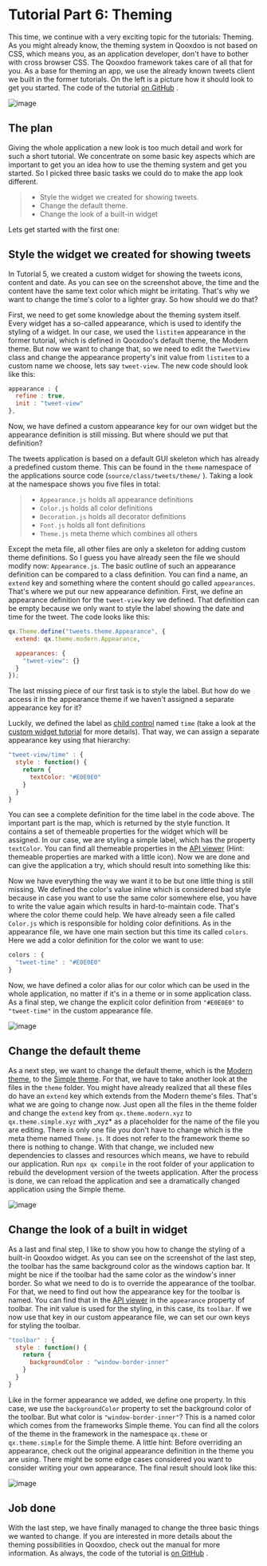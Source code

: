 # Tutorial Part 6: Theming

This time, we continue with a very exciting topic for the tutorials: Theming. As
you might already know, the theming system in Qooxdoo is not based on CSS, which
means you, as an application developer, don't have to bother with cross browser
CSS. The Qooxdoo framework takes care of all that for you. As a base for theming
an app, we use the already known tweets client we built in the former tutorials.
On the left is a picture how it should look to get you started. The code of
the tutorial
[on GitHub](https://github.com/qooxdoo/qxl.tweet-tutorial/tree/master/tweets/step4.2.1)
.

![image](step42.png)

## The plan

Giving the whole application a new look is too much detail and work for such a
short tutorial. We concentrate on some basic key aspects which are important to
get you an idea how to use the theming system and get you started. So I picked
three basic tasks we could do to make the app look different.

> - Style the widget we created for showing tweets.
> - Change the default theme.
> - Change the look of a built-in widget

Lets get started with the first one:

## Style the widget we created for showing tweets

In Tutorial 5, we created a custom widget for showing the tweets icons, content
and date. As you can see on the screenshot above, the time and the content have
the same text color which might be irritating. That's why we want to change the
time's color to a lighter gray. So how should we do that?

First, we need to get some knowledge about the theming system itself. Every
widget has a so-called appearance, which is used to identify the styling of a
widget. In our case, we used the `listitem` appearance in the former tutorial,
which is defined in Qooxdoo's default theme, the Modern theme. But now we want
to change that, so we need to edit the `TweetView` class and change the
appearance property's init value from `listitem` to a custom name we choose,
lets say `tweet-view`. The new code should look like this:

```javascript
appearance : {
  refine : true,
  init : "tweet-view"
},
```

Now, we have defined a custom appearance key for our own widget but the
appearance definition is still missing. But where should we put that definition?

The tweets application is based on a default GUI skeleton which has already a
predefined custom theme. This can be found in the `theme` namespace of the
applications source code (`source/class/tweets/theme/` ). Taking a look at the
namespace shows you five files in total:

> - `Appearance.js` holds all appearance definitions
> - `Color.js` holds all color definitions
> - `Decoration.js` holds all decorator definitions
> - `Font.js` holds all font definitions
> - `Theme.js` meta theme which combines all others

Except the meta file, all other files are only a skeleton for adding custom
theme definitions. So I guess you have already seen the file we should modify
now: `Appearance.js`. The basic outline of such an appearance definition can be
compared to a class definition. You can find a name, an `extend` key and something
where the content should go called `appearances`. That's where we put our new
appearance definition. First, we define an appearance definition for the
`tweet-view` key we defined. That definition can be empty because we only want
to style the label showing the date and time for the tweet. The code looks like
this:

```javascript
qx.Theme.define("tweets.theme.Appearance", {
  extend: qx.theme.modern.Appearance,

  appearances: {
    "tweet-view": {}
  }
});
```

The last missing piece of our first task is to style the label. But how do we
access it in the appearance theme if we haven't assigned a separate appearance
key for it?

Luckily, we defined the label as [child control](../../desktop/gui/customwidgets.md#child-controls) named `time`
(take a look at the [custom widget tutorial](tutorial-part-5.md) for more
details). That way, we can assign a separate appearance key using that
hierarchy:

```javascript
"tweet-view/time" : {
  style : function() {
    return {
      textColor: "#E0E0E0"
    }
  }
}
```

You can see a complete definition for the time label in the code above. The
important part is the map, which is returned by the style function. It contains
a set of themeable properties for the widget which will be assigned. In our
case, we are styling a simple label, which has the property `textColor`. You can
find all themeable properties in the
[API viewer](apps://apiviewer/#qx.ui.core.Widget~textColor) (Hint: themeable
properties are marked with a little icon). Now we are done and can give the
application a try, which should result into something like this:

Now we have everything the way we want it to be but one little thing is still
missing. We defined the color's value inline which is considered bad style
because in case you want to use the same color somewhere else, you have to write
the value again which results in hard-to-maintain code. That's where the color
theme could help. We have already seen a file called `Color.js` which is
responsible for holding color definitions. As in the appearance file, we have
one main section but this time its called `colors`. Here we add a color
definition for the color we want to use:

```javascript
colors : {
  "tweet-time" : "#E0E0E0"
}
```

Now, we have defined a color alias for our color which can be used in the whole
application, no matter if it's in a theme or in some application class. As a
final step, we change the explicit color definition from `"#E0E0E0"` to
`"tweet-time"` in the custom appearance file.

![image](tutorial_4_2_1-2.png)

## Change the default theme

As a next step, we want to change the default theme, which is the [Modern theme](../../desktop/gui/theming.md),
to the [Simple theme](../../desktop/gui/theming.md). For that, we
have to take another look at the files in the `theme` folder. You might have
already realized that all these files do have an `extend` key which extends from
the Modern theme's files. That's what we are going to change now. Just open all
the files in the theme folder and change the `extend` key from
`qx.theme.modern.xyz` to `qx.theme.simple.xyz` with \_xyz* as a placeholder for
the name of the file you are editing. There is only one file you don't have to
change which is the meta theme named `Theme.js`. It does not refer to the
framework theme so there is nothing to change. With that change, we included new
dependencies to classes and resources which means, we have to rebuild our
application. Run `npx qx compile` in the root folder of your application to
rebuild the development version of the tweets application. After the process is
done, we can reload the application and see a dramatically changed application
using the Simple theme.

![image](tutorial_4_2_1-3.png)

## Change the look of a built in widget

As a last and final step, I like to show you how to change the styling of a
built-in Qooxdoo widget. As you can see on the screenshot of the last step, the
toolbar has the same background color as the windows caption bar. It might be
nice if the toolbar had the same color as the window's inner border. So what we
need to do is to override the appearance of the toolbar. For that, we need to
find out how the appearance key for the toolbar is named. You can find that in
the [API viewer](apps://apiviewer/#qx.ui.toolbar.ToolBar~appearance) in the
`appearance` property of toolbar. The init value is used for the styling, in
this case, its `toolbar`. If we now use that key in our custom appearance file,
we can set our own keys for styling the toolbar.

```javascript
"toolbar" : {
  style : function() {
    return {
      backgroundColor : "window-border-inner"
    }
  }
}
```

Like in the former appearance we added, we define one property. In this case, we
use the `backgroundColor` property to set the background color of the toolbar.
But what color is `"window-border-inner"`? This is a named color which comes
from the frameworks Simple theme. You can find all the colors of the theme in
the framework in the namespace `qx.theme` or `qx.theme.simple` for the Simple
theme. A little hint: Before overriding an appearance, check out the original
appearance definition in the theme you are using. There might be some edge cases
considered you want to consider writing your own appearance. The final result
should look like this:

![image](tutorial_4_2_1-4.png)

## Job done

With the last step, we have finally managed to change the three basic things we
wanted to change. If you are interested in more details about the theming
possibilities in Qooxdoo, check out the manual for more information. As always,
the code of the tutorial is
[on GitHub](https://github.com/qooxdoo/qxl.tweet-tutorial/tree/master/tweets/step4.2.1)
.
